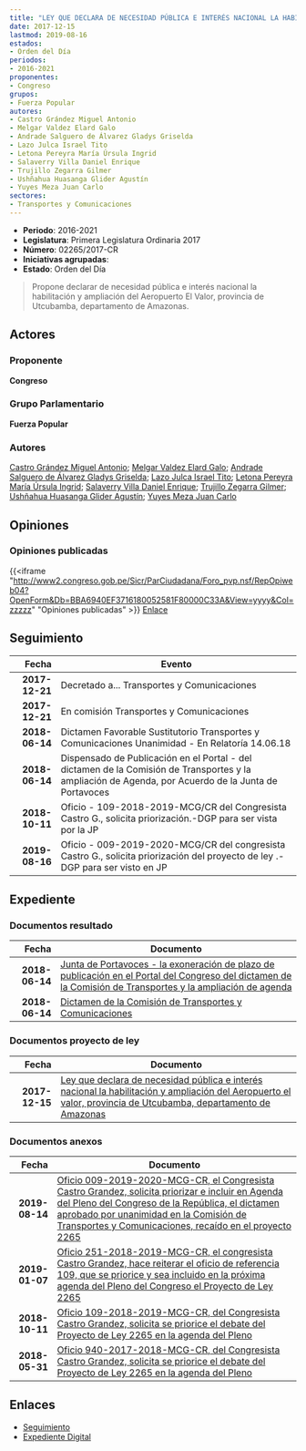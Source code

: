 ```yaml
---
title: "LEY QUE DECLARA DE NECESIDAD PÚBLICA E INTERÉS NACIONAL LA HABILITACIÓN Y AMPLIACIÓN DEL AEROPUERTO EL VALOR, PROVINCIA DE UTCUBAMBA, DEPARTAMENTO DE AMAZONAS"
date: 2017-12-15
lastmod: 2019-08-16
estados:
- Orden del Día
periodos:
- 2016-2021
proponentes:
- Congreso
grupos:
- Fuerza Popular
autores:
- Castro Grández Miguel Antonio
- Melgar Valdez Elard Galo
- Andrade Salguero de Álvarez Gladys Griselda
- Lazo Julca Israel Tito
- Letona Pereyra María Úrsula Ingrid
- Salaverry Villa Daniel Enrique
- Trujillo Zegarra Gilmer
- Ushñahua Huasanga Glider Agustín
- Yuyes Meza Juan Carlo
sectores:
- Transportes y Comunicaciones
---
```

- **Periodo**: 2016-2021
- **Legislatura**: Primera Legislatura Ordinaria 2017
- **Número**: 02265/2017-CR
- **Iniciativas agrupadas**: 
- **Estado**: Orden del Día

> Propone declarar de necesidad pública e interés nacional la habilitación y ampliación del Aeropuerto El Valor, provincia de Utcubamba, departamento de Amazonas.


## Actores

### Proponente

**Congreso**

### Grupo Parlamentario

**Fuerza Popular**

### Autores

[Castro Grández Miguel Antonio](mailto:mailto:macastro@congreso.gob.pe); [Melgar Valdez Elard Galo](mailto:mailto:emelgar@congreso.gob.pe); [Andrade Salguero de Álvarez Gladys Griselda](mailto:mailto:gandrade@congreso.gob.pe); [Lazo Julca Israel Tito](mailto:mailto:ilazo@congreso.gob.pe); [Letona Pereyra María Úrsula Ingrid](mailto:mailto:mletona@congreso.gob.pe); [Salaverry Villa Daniel Enrique](mailto:mailto:dsalaverry@congreso.gob.pe); [Trujillo Zegarra Gilmer](mailto:mailto:gtrujilloz@congreso.gob.pe); [Ushñahua Huasanga Glider Agustín](mailto:mailto:gushnahua@congreso.gob.pe); [Yuyes Meza Juan Carlo](mailto:mailto:jyuyes@congreso.gob.pe)

## Opiniones

### Opiniones publicadas

{{<iframe "http://www2.congreso.gob.pe/Sicr/ParCiudadana/Foro_pvp.nsf/RepOpiweb04?OpenForm&Db=BBA6940EF3716180052581F80000C33A&View=yyyy&Col=zzzzz" "Opiniones publicadas" >}}
[Enlace](http://www2.congreso.gob.pe/Sicr/ParCiudadana/Foro_pvp.nsf/RepOpiweb04?OpenForm&Db=BBA6940EF3716180052581F80000C33A&View=yyyy&Col=zzzzz)


## Seguimiento

| Fecha | Evento |
|------:|--------|
| **2017-12-21** | Decretado a... Transportes y Comunicaciones |
| **2017-12-21** | En comisión Transportes y Comunicaciones |
| **2018-06-14** | Dictamen Favorable Sustitutorio Transportes y Comunicaciones Unanimidad - En Relatoría 14.06.18 |
| **2018-06-14** | Dispensado de Publicación en el Portal - del dictamen de la Comisión de Transportes y la ampliación de Agenda, por Acuerdo de la Junta de Portavoces |
| **2018-10-11** | Oficio - 109-2018-2019-MCG/CR del Congresista Castro G., solicita priorización.-DGP para ser vista por la JP |
| **2019-08-16** | Oficio - 009-2019-2020-MCG/CR del congresista Castro G., solicita priorización del proyecto de ley .-DGP para ser visto en JP |

## Expediente

### Documentos resultado

| Fecha | Documento |
|------:|-----------|
| **2018-06-14** | [Junta de Portavoces - la exoneración de plazo de publicación en el Portal del Congreso del dictamen de la Comisión de Transportes y la ampliación de agenda](http://www.leyes.congreso.gob.pe/Documentos/2016_2021/Acuerdos/Junta_Portavoces/AJP0226520180614.pdf) |
| **2018-06-14** | [Dictamen de la Comisión de Transportes y Comunicaciones](http://www.leyes.congreso.gob.pe/Documentos/2016_2021/Seguimiento_de_Proyectos_de_Ley/00940PL20170614.pdf) |

### Documentos proyecto de ley

| Fecha | Documento |
|------:|-----------|
| **2017-12-15** | [Ley que declara de necesidad pública e interés nacional la habilitación y ampliación del Aeropuerto el valor, provincia de Utcubamba, departamento de Amazonas](http://www.leyes.congreso.gob.pe/Documentos/2016_2021/Proyectos_de_Ley_y_de_Resoluciones_Legislativas/PL0226520171215.pdf) |

### Documentos anexos

| Fecha | Documento |
|------:|-----------|
| **2019-08-14** | [Oficio 009-2019-2020-MCG-CR, el Congresista Castro Grandez, solicita priorizar e incluir en Agenda del Pleno del Congreso de la República, el dictamen aprobado por unanimidad en la Comisión de Transportes y Comunicaciones, recaído en el proyecto 2265](http://www.leyes.congreso.gob.pe/Documentos/2016_2021/Oficios/Congresistas/OFICIO-009-2019-2020-MCG-CR.pdf) |
| **2019-01-07** | [Oficio 251-2018-2019-MCG-CR, el congresista Castro Grandez, hace reiterar el oficio de referencia 109, que se priorice y sea incluido en la próxima agenda del Pleno del Congreso el Proyecto de Ley 2265](http://www.leyes.congreso.gob.pe/Documentos/2016_2021/Oficios/Congresistas/OFICIO-251-2018-2019-MCG-CR.pdf) |
| **2018-10-11** | [Oficio 109-2018-2019-MCG-CR, del Congresista Castro Grandez, solicita se priorice el debate del Proyecto de Ley 2265 en la agenda del Pleno](http://www.leyes.congreso.gob.pe/Documentos/2016_2021/Oficios/Congresistas/OFICIO-109-2018-2019-MCG-CR.PDF) |
| **2018-05-31** | [Oficio 940-2017-2018-MCG-CR, del Congresista Castro Grandez, solicita se priorice el debate del Proyecto de Ley 2265 en la agenda del Pleno](http://www.leyes.congreso.gob.pe/Documentos/2016_2021/Oficios/Congresistas/OFICIO-940-2017-2018-MCG-CR.pdf) |

## Enlaces

- [Seguimiento](http://www2.congreso.gob.pe/Sicr/TraDocEstProc/CLProLey2016.nsf/f7fff46988ca05b1052578e100829cc7/e11d3d8dd9cabb95052581f70072d823?OpenDocument)
- [Expediente Digital](http://www2.congreso.gob.pe/Sicr/TraDocEstProc/CLProLey2016.nsf/f7fff46988ca05b1052578e100829cc7/e11d3d8dd9cabb95052581f70072d823?OpenDocument&Click=05257FB7005EB655.eb71d0cf91d8294e05256cdf006b5706/$Body/0.1C6C)

